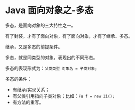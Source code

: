 # Java 面向对象之-多态

多态，是面向对象的三大特性之一。

有了封装，才有了面向对象，有了面向对象，才有了继承、多态。

继承，又是多态的前提条件。

多态，就是同类型的对象，表现出的不同形态。

多态的表现形式为：`父类类型 对象名 = 子类对象;`

多态的条件：

- 有继承/实现关系；
- 有父类引用指向子类对象；比如：`Fu f = new Zi();`
- 有方法的重写。
